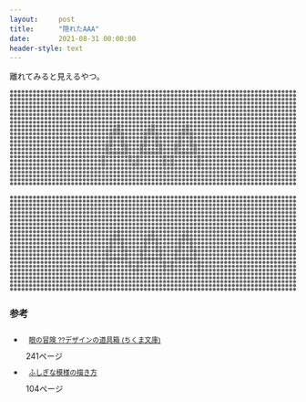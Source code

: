 ```yaml
---
layout:     post
title:      "隠れたAAA"
date:       2021-08-31 00:00:00
header-style: text
---
```

離れてみると見えるやつ。

![](/img/in-post/20210831223740.jpg)

![](/img/in-post/20210831223742.jpg)

### 参考

<ul>
<li><div style="width:300px; border-style: none;"><div style="font-size:12px; padding:10px; border-style:none;"><p style="padding:0; margin:0;"><a href="https://px.a8.net/svt/ejp?a8mat=1NWF4Y+EFRQOY+249K+BWGDT&a8ejpredirect=https%3A%2F%2Fwww.amazon.co.jp%2Fdp%2F448043741X%2F%3Ftag%3Da8-affi-312366-22" rel="nofollow">眼の冒険 ??デザインの道具箱 (ちくま文庫)</a></p></div></div>
<img border="0" width="1" height="1" src="https://www10.a8.net/0.gif?a8mat=1NWF4Y+EFRQOY+249K+BWGDT" alt=""> 241ページ</li>
<li><div style="width:300px; border-style: none;"><div style="font-size:12px; padding:10px; border-style:none;"><p style="padding:0; margin:0;"><a href="https://px.a8.net/svt/ejp?a8mat=1NWF4Y+EFRQOY+249K+BWGDT&a8ejpredirect=https%3A%2F%2Fwww.amazon.co.jp%2Fdp%2F4416311109%2F%3Ftag%3Da8-affi-312366-22" rel="nofollow">ふしぎな模様の描き方</a></p></div></div>
<img border="0" width="1" height="1" src="https://www11.a8.net/0.gif?a8mat=1NWF4Y+EFRQOY+249K+BWGDT" alt=""> 104ページ</li>
</ul>
